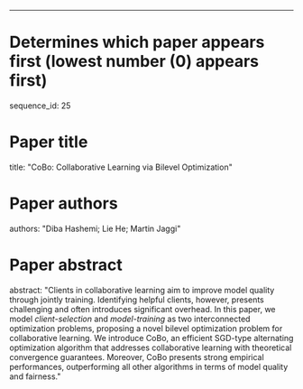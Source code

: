 --- 
# Determines which paper appears first (lowest number (0) appears first)
sequence_id: 25

# Paper title 
title: "CoBo: Collaborative Learning via Bilevel Optimization"

# Paper authors 
authors: "Diba Hashemi; Lie He; Martin Jaggi"

# Paper abstract 
abstract: "Clients in collaborative learning aim to improve model quality through jointly training. Identifying helpful clients, however, presents challenging and often introduces significant overhead. In this paper, we model $\textit{client-selection}$ and $\textit{model-training}$ as two interconnected optimization problems, proposing a novel bilevel optimization problem for collaborative learning.
We introduce CoBo, an efficient SGD-type alternating optimization algorithm  that addresses collaborative learning with theoretical convergence guarantees. Moreover, CoBo presents strong empirical performances, outperforming all other algorithms in terms of model quality and fairness."

